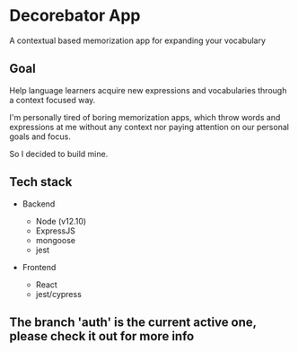 # Decorebator App

A contextual based memorization app for expanding your vocabulary

## Goal

Help language learners acquire new expressions and vocabularies through a context focused way.

I'm personally tired of boring memorization apps, which throw words and expressions at me without any context nor paying attention on our personal goals and focus.

So I decided to build mine.

## Tech stack

+ Backend
    - Node (v12.10)
    - ExpressJS
    - mongoose
    - jest

+ Frontend
    - React
    - jest/cypress

## The branch 'auth' is the current active one, please check it out for more info